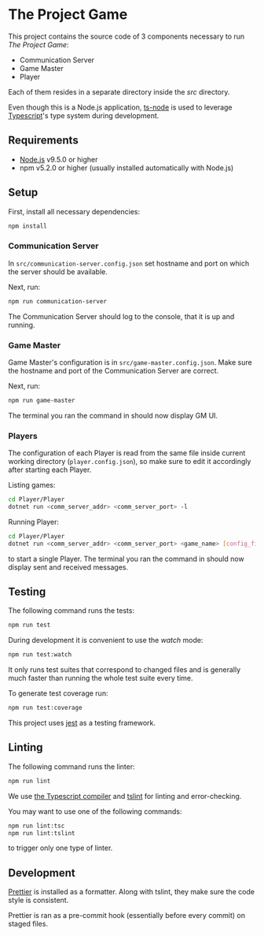 # The Project Game

This project contains the source code of 3 components necessary to run _The Project Game_:

* Communication Server
* Game Master
* Player

Each of them resides in a separate directory inside the _src_ directory.

Even though this is a Node.js application, [ts-node](https://github.com/TypeStrong/ts-node)
is used to leverage [Typescript](https://www.typescriptlang.org/)'s type system during development.

## Requirements

* [Node.js](https://nodejs.org/en/download/) v9.5.0 or higher
* npm v5.2.0 or higher (usually installed automatically with Node.js)

## Setup

First, install all necessary dependencies:

```bash
npm install
```

### Communication Server

In `src/communication-server.config.json` set hostname and port on which the server
should be available.

Next, run:

```bash
npm run communication-server
```

The Communication Server should log to the console, that it is up and running.

### Game Master

Game Master's configuration is in `src/game-master.config.json`. Make sure the hostname
and port of the Communication Server are correct.

Next, run:

```bash
npm run game-master
```

The terminal you ran the command in should now display GM UI.

### Players

The configuration of each Player is read from the same file inside current working directory (`player.config.json`),
so make sure to edit it accordingly after starting each Player.

Listing games:

```bash
cd Player/Player
dotnet run <comm_server_addr> <comm_server_port> -l
```

Running Player:

```bash
cd Player/Player
dotnet run <comm_server_addr> <comm_server_port> <game_name> [config_file]
```

to start a single Player. The terminal you ran the command in should now display sent and received messages.

## Testing

The following command runs the tests:

```bash
npm run test
```

During development it is convenient to use the _watch_ mode:

```bash
npm run test:watch
```

It only runs test suites that correspond to changed files and is generally much faster
than running the whole test suite every time.

To generate test coverage run:

```bash
npm run test:coverage
```

This project uses [jest](https://facebook.github.io/jest/) as a testing framework.

## Linting

The following command runs the linter:

```bash
npm run lint
```

We use [the Typescript compiler](https://www.typescriptlang.org/docs/handbook/compiler-options.html)
and [tslint](https://palantir.github.io/tslint/) for linting and error-checking.

You may want to use one of the following commands:

```bash
npm run lint:tsc
npm run lint:tslint
```

to trigger only one type of linter.

## Development

[Prettier](https://github.com/prettier/prettier) is installed as a formatter. Along with tslint,
they make sure the code style is consistent.

Prettier is ran as a pre-commit hook (essentially before every commit) on staged files.
